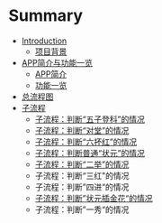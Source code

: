 # Summary

* [Introduction](README.md)
   * [项目背景](xiang_mu_bei_jing_jieshao.md)
* [APP简介与功能一览](appjian_jie_yu_gong_neng_yi_lan.md)
   * [APP简介](appjian_jie.md)
   * [功能一览](gong_neng_yi_lan.md)
* [总流程图](zong_liu_cheng_tu.md)
* [子流程](zi_liu_cheng.md)
   * [子流程：判断“五子登科”的情况](zi_liu_cheng_ff1a_pan_duan_201c_wu_zi_deng_ke_201d.md)
   * [子流程：判断“对堂”的情况](zi_liu_cheng_ff1a_pan_duan_201c_dui_tang_201d_de_q.md)
   * [子流程：判断“六抔红”的情况](zi_liu_cheng_ff1a_pan_duan_201c_liu_pou_hong_201d_.md)
   * [子流程：判断普通“状元”的情况](zi_liu_cheng_ff1a_pan_duan_pu_tong_201c_zhuang_yua.md)
   * [子流程：判断“二举”的情况](zi_liu_cheng_ff1a_pan_duan_201c_er_ju_201d_de_qing.md)
   * 子流程：判断“三红"的情况
   * 子流程：判断”四进“的情况
   * [子流程：判断”状元插金花“的情况](zi_liu_cheng_ff1a_pan_duan_201d_zhuang_yuan_cha_ji.md)
   * 子流程：判断”一秀“的情况

